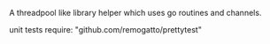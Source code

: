 A threadpool like library helper which uses
go routines and channels.

unit tests require:
"github.com/remogatto/prettytest"
